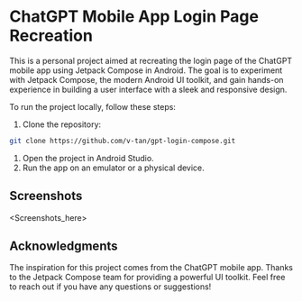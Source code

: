 # ChatGPT Mobile App Login Page Recreation

This is a personal project aimed at recreating the login page of the ChatGPT mobile app using Jetpack Compose in Android. The goal is to experiment with Jetpack Compose, the modern Android UI toolkit, and gain hands-on experience in building a user interface with a sleek and responsive design.

To run the project locally, follow these steps:

1. Clone the repository:

```bash
git clone https://github.com/v-tan/gpt-login-compose.git
```
1. Open the project in Android Studio.
2. Run the app on an emulator or a physical device.

## Screenshots

<Screenshots_here>

## Acknowledgments

The inspiration for this project comes from the ChatGPT mobile app.
Thanks to the Jetpack Compose team for providing a powerful UI toolkit.
Feel free to reach out if you have any questions or suggestions!

